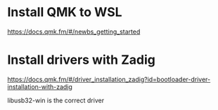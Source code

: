 # Install QMK to WSL

https://docs.qmk.fm/#/newbs_getting_started

# Install drivers with Zadig

https://docs.qmk.fm/#/driver_installation_zadig?id=bootloader-driver-installation-with-zadig

libusb32-win is the correct driver

